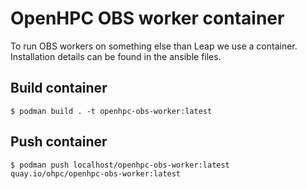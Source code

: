 # OpenHPC OBS worker container

To run OBS workers on something else than Leap we use
a container. Installation details can be found in the
ansible files.

## Build container

```shell
$ podman build . -t openhpc-obs-worker:latest
```

## Push container

``` shell
$ podman push localhost/openhpc-obs-worker:latest quay.io/ohpc/openhpc-obs-worker:latest
```
